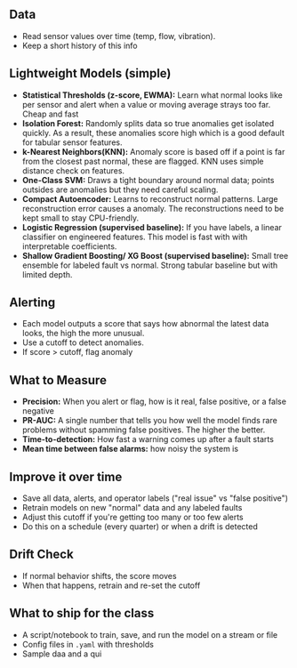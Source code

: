 ## Data
- Read sensor values over time (temp, flow, vibration). 
- Keep a short history of this info

## Lightweight Models (simple)
- **Statistical Thresholds (z-score, EWMA):** Learn what normal looks like per sensor and alert when a value or moving average strays too far. Cheap and fast
- **Isolation Forest:** Randomly splits data so true anomalies get isolated quickly. As a result, these anomalies score high which is a good default for tabular sensor features.
- **k-Nearest Neighbors(KNN):** Anomaly score is based off if a point is far from the closest past normal, these are flagged. KNN uses simple distance check on features.
- **One-Class SVM:** Draws a tight boundary around normal data; points outsides are anomalies but they need careful scaling. 
- **Compact Autoencoder:** Learns to reconstruct normal patterns. Large reconstruction error causes a anomaly. The reconstructions need to be kept small to stay CPU-friendly.
- **Logistic Regression (supervised baseline):** If you have labels, a linear classifier on engineered features. This model is fast with with interpretable coefficients. 
- **Shallow Gradient Boosting/ XG Boost (supervised baseline):** Small tree ensemble for labeled fault vs normal. Strong tabular baseline but with limited depth. 

## Alerting
 - Each model outputs a score that says how abnormal the latest data looks, the high the more unusual. 
 - Use a cutoff to detect anomalies. 
 - If score > cutoff, flag anomaly 

## What to Measure
- **Precision:** When you alert or flag, how is it real, false positive, or a false negative
- **PR-AUC:** A single number that tells you how well the model finds rare problems without spamming false positives. The higher the better. 
- **Time-to-detection:** How fast a warning comes up after a fault starts
- **Mean time between false alarms:** how noisy the system is

## Improve it over time
- Save all data, alerts, and operator labels ("real issue" vs "false positive")
- Retrain models on new "normal" data and any labeled faults
- Adjust this cutoff if you're getting too many or too few alerts
- Do this on a schedule (every quarter) or when a drift is detected

## Drift Check
- If normal behavior shifts, the score moves
- When that happens, retrain and re-set the cutoff

## What to ship for the class
- A script/notebook to train, save, and run the model on a stream or file
- Config files in `.yaml` with thresholds
- Sample daa and a qui

